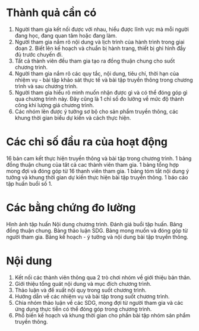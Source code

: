 # Thành quả cần có
1. Người tham gia kết nối được với nhau, hiểu được lĩnh vực mà mỗi người đang học, đang quan tâm hoặc đang làm.
2. Người tham gia nắm rõ nội dung và lịch trình của hành trình trong giai đoạn 2. Biết lên kế hoạch và chuẩn bị hành trang, thiết bị ghi hình đầy đủ trước chuyến đi.
3. Tất cả thành viên đều tham gia tạo ra đồng thuận chung cho suốt chương trình.
4. Người tham gia nắm rõ các quy tắc, nội dung, tiêu chí, thời hạn của nhiệm vụ - bài tập khảo sát thực tế và bài tập truyền thông trong chương trình và sau chương trình.
5. Người tham gia hiểu rõ mình muốn nhận được gì và có thể đóng góp gì qua chương trình này. Đây cũng là 1 chỉ số đo lường về mức độ thành công khi lượng giá chương trình.
6. Các nhóm lên được ý tưởng sơ bộ cho sản phẩm truyền thông, các khung thời gian biểu dự kiến và cách thực hiện.

# Các chỉ số đầu ra của hoạt động
16 bản cam kết thực hiện truyền thông và bài tập trong chương trình.
1 bảng đồng thuận chung của tât cả cac thành viên tham gia.
1 bảng tổng hợp mong đợi và đóng góp từ 16 thanh viên tham gia.
1 bảng tóm tắt nội dung ý tưởng và khung thời gian dự kiến thực hiện bài tập truyền thông.
1 báo cáo tập huấn buổi số 1.

# Các bằng chứng đo lường
Hình ảnh tập huấn
Nội dung chương trình.
Đánh giá buổi tập huấn.
Bảng đồng thuận chung.
Bảng thảo luận SDG.
Bảng mong muốn và đóng góp từ người tham gia.
Bảng kế hoạch - ý tưởng và nội dung bài tập truyền thông.
 
# Nội dung
1. Kết nối các thành viên thông qua 2 trò chơi nhóm về giới thiệu bản thân. 
2. Giới thiệu tổng quát nội dung và mục đích chương trình.
3. Thảo luận và đề xuất nội quy trong suốt chương trình.
4. Hướng dẫn về các nhiệm vụ và bài tập trong suốt chương trình.
5. Chia nhóm thảo luận về các SDG, mong đợi từ người tham gia và các ứng dụng thực tiễn có thể đóng góp trong chương trình.
6. Phổ biến kế hoạch và khung thời gian cho phần bài tập nhóm sản phẩm truyền thông.